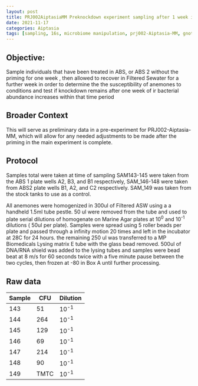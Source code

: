 ```yaml
---
layout: post
title: PRJ002AiptasiaMM Preknockdown experiment sampling after 1 week in ABS and 1 day of recovery
date: 2021-11-17
categories: Aiptasia
tags: [sampling, 16s, microbiome manipulation, prj002-Aiptasia-MM, gnotobiotic]
---
```

 ## **Objective**: 
Sample individuals that have been treated in ABS, or ABS 2 without the priming for one week , then allowed to recover in Filtered Sewater for a further week in order to determine the the susceptibility of anemones to conditions and test if knockdown remains after one week of ir bacterial abundance increases within that time period

## Broader Context
This will serve as preliminary data in a pre-experiment for PRJ002-Aiptasia-MM, which will allow for any needed adjustments to be made after the priming in the main experiment is complete.

## Protocol
Samples total were taken at time of sampling SAM143-145 were taken from the ABS 1 plate wells A2, B3, and B1 respectively, SAM_146-148 were taken from ABS2 plate wells B1, A2, and C2 respectively. SAM_149 was taken from the stock tanks to use as a control.

All anemones were homogenized in  300ul of Filtered ASW using a a handheld 1.5ml tube pestle.
50 ul were removed from the tube and used to plate serial dilutions of homogenate on Marine Agar plates at 10<sup>0</sup> and 10<sup>-1</sup> dilutions ( 50ul per plate).
Samples were spread using 5 roller beads per plate and passed through a infinity motion 20 times and left in the incubator at 28C for 24 hours.
the remaining 250 ul was transferred to a MP Biomedicals Lysing matrix E tube with the glass bead removed.
500ul of DNA/RNA shield was added to the lysing tubes and samples were bead beat at 8 m/s for 60 seconds  twice with a five minute pause between the two cycles, then frozen at -80 in Box A until further processing.

## Raw data

Sample | CFU | Dilution
-------|------|---------
143 | 51 | 10<sup>-1</sup>
144 | 264 | 10<sup>-1</sup>
145 | 129 | 10<sup>-1</sup>
146 | 69 | 10<sup>-1</sup>
147 | 214 | 10<sup>-1</sup>
148 | 90 | 10<sup>-1</sup>
149 | TMTC | 10<sup>-1</sup>


